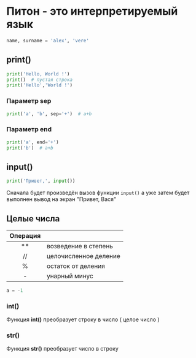 
# Питон - это интерпретируемый язык

```python
name, surname = 'alex', 'vere'
```

## print()

```python
print('Hello, World !')
print()  # пустая строка
print('Hello','World !')
```
### Параметр sep
```python
print('a', 'b', sep='+')  # a+b
```

### Параметр end
```python
print('a', end='+')
print('b')  # a+b
```

## input()
```python
print('Привет,', input())
```

Сначала будет произведён вызов функции `input()` а уже затем будет выполнен вывод на экран "Привет, Вася"

## Целые числа

| Операция |                       |
| :------: | --------------------- |
| **       | возведение в степень  |
| //       | целочисленное деление |
|  %       | остаток от деления    | 
|  -       | унарный минус         |

```python
a = -1
```

### int()

Функция **int()** преобразует строку в число ( целое число )

### str()

Функция **str()** преобразует число в строку